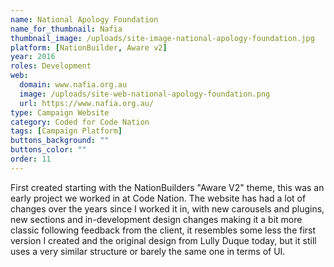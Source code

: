 ```yaml
---
name: National Apology Foundation
name_for_thumbnail: Nafia
thumbnail_image: /uploads/site-image-national-apology-foundation.jpg
platform: [NationBuilder, Aware v2]
year: 2016
roles: Development
web:
  domain: www.nafia.org.au
  image: /uploads/site-web-national-apology-foundation.png
  url: https://www.nafia.org.au/
type: Campaign Website
category: Coded for Code Nation
tags: [Campaign Platform]
buttons_background: ""
buttons_color: ""
order: 11
---
```


First created starting with the NationBuilders "Aware V2" theme, this was an early project we worked in at Code Nation. The website has had a lot of changes over the years since I worked it in, with new carousels and plugins, new sections and in-development design changes making it a bit more classic following feedback from the client, it resembles some less the first version I created and the original design from Lully Duque today, but it still uses a very similar structure or barely the same one in terms of UI.